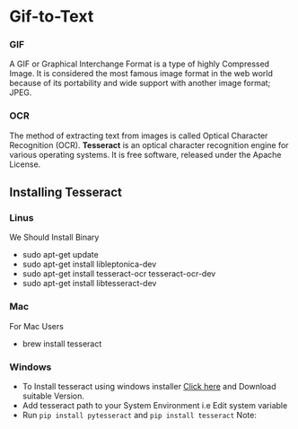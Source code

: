 # Gif-to-Text
### GIF
A GIF or Graphical Interchange Format is a type of highly Compressed Image. It is considered the most famous image format in the web world because of its portability and wide support with another image format; JPEG. 
### OCR
The method of extracting text from images is called Optical Character Recognition (OCR). **Tesseract** is an optical character recognition engine for various operating systems. It is free software, released under the Apache License.
## Installing Tesseract
### Linus
We Should Install Binary
- sudo apt-get update
- sudo apt-get install libleptonica-dev 
- sudo apt-get install tesseract-ocr tesseract-ocr-dev
- sudo apt-get install libtesseract-dev
### Mac
For Mac Users
- brew install tesseract
### Windows
- To Install tesseract using windows installer [Click here](https://github.com/UB-Mannheim/tesseract/wiki) and Download suitable Version.
- Add tesseract path to your System Environment i.e Edit system variable
- Run ```pip install pytesseract``` and ```pip install tesseract```
Note:
